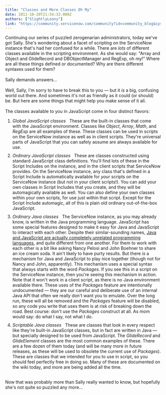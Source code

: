 ```yaml
---
title: "Classes and More Classes Oh My"
date: 2011-10-20T21:54:33.000Z
authors: ["SlightlyLoony"]
link: "https://community.servicenow.com/community?id=community_blog&sys_id=bc4ee2addbd0dbc01dcaf3231f96193a"
---
```

<p><span class="asset-asset_lightbox-Small asset-align-right"></span>Continuing our series of puzzled zerogenarian administrators, today we've got Sally. She's wondering about a facet of scripting on the ServiceNow instance that's had her confused for a while. There are <em>lots</em> of different classes available in the scripting environment. As she would say: "Array and Object and GlideRecord and DBObjectManager and RegExp, oh my!" Where are all these things defined or documented? Why are there different syntaxes used for them?<br/><br/>Sally demands answers...<br/><br/>Well, Sally, I'm sorry to have to break this to you — but it <em>is</em> a big, confusing world out there. And sometimes it's not as friendly as it could (or should) be. But here are some things that might help you make sense of it all.<br/><br/>The classes available to you in JavaScript come in four distinct flavors:</p><ol><li style="margin-bottom: 10px;"><em>Global JavaScript classes</em>   These are the built-in classes that come with the JavaScript environment. Classes like <em>Object</em>, <em>Array</em>, <em>Math</em>, and <em>RegExp</em> are all examples of these. These classes can be used in scripts on the ServiceNow instance as well as in client scripts. They're universal parts of JavaScript that you can safely assume are always available for use.</li><li style="margin-bottom: 10px;"><em>Ordinary JavaScript classes</em>   These are classes constructed using standard JavaScript class definitions. You'll find lots of these in the Script Includes on the instance, and in the client scripts that ServiceNow provides. On the ServiceNow instance, any class that's defined in a Script Include is automatically available for <em>your</em> scripts on the ServiceNow instance (but not in your client scripts!). You can add your own classes in Script Includes that you create, and they will be automagically available as well. You can also define your own classes within your own scripts, for use just within that script. Except for the Script Include automagic, all of this is plain old ordinary out-of-the-box JavaScript.</li><li style="margin-bottom: 10px;"><em>Ordinary Java classes</em>   The ServiceNow instance, as you may already know, is written in the Java programming language. JavaScript has some special features designed to make it easy for Java and JavaScript to interact with each other. Despite their similar-sounding names, <a title=".wikipedia.org/wiki/JavaScript" href="http://en.wikipedia.org/wiki/JavaScript">Java and JavaScript are actually completely unrelated programming languages</a>, and quite different from one another. For them to work with each other is a bit like asking Nancy Pelosi and John Boehner to share an ice cream soda. It ain't likely to have purty results. But there <em>is</em> a mechanism for Java and JavaScript to play nice together (though not for Nancy and John, apparently). This mechanism uses a special syntax that always starts with the word <em>Packages</em>. If you see this in a script on the ServiceNow instance, then you're seeing this mechanism in action. Note that it won't work in a client script, as there is no Java environment available there. These uses of the <em>Packages</em> feature are intentionally undocumented — they are our careful and deliberate use of an internal Java API that often we really don't want you to emulate. Over the long run, these will all be removed and the <em>Packages</em> feature will be disabled, so any code you write that uses them is at risk of breaking down the road. Best course: don't use the <em>Packages</em> construct at all. As mom would say: do what I say, not what I do.</li><li><em>Scriptable Java classes</em>   These are classes that look in every respect like they're built-in JavaScript classes, but in fact are written in Java — but specially designed to be used from JavaScript. The <em>GlideRecord</em> and <em>GlideElement</em> classes are the most common examples of these. There are a few dozen of them today (and will be many more in future releases, as these will be used to obsolete the current use of <em>Packages</em>). These are classes that we intended for you to use in script, so you should feel perfectly free in doing so. Many of these are documented on the wiki today, and more are being added all the time.</li></ol><p><br/>Now that was probably more than Sally really wanted to know, but hopefully she's not quite so puzzled any more...</p>